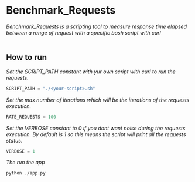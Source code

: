 # Benchmark_Requests
<em>
Benchmark_Requests is a scripting tool to measure response time elapsed between a range of request with a specific bash script with curl
</em>

<br/>
<br/>

## How to run ##
<em>
Set the SCRIPT_PATH constant with yur own script with curl to run the requests.
</em>

```python
SCRIPT_PATH = "./<your-script>.sh"
```

<em>

Set the max number of iterations which will be the iterations of the requests execution.
</em>

```python
RATE_REQUESTS = 100
```
<em>


Set the VERBOSE constant to 0 if you dont want noise during the requests execution. By default is 1 so this means the script will print all the requests status.

</em>

```python
VERBOSE = 1
```

<em>
The run the app
</em>

```bash
python ./app.py
```